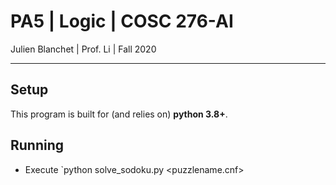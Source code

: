 # PA5 | Logic | COSC 276-AI
Julien Blanchet | Prof. Li | Fall 2020

---

## Setup

This program is built for (and relies on) **python 3.8+**.

## Running

* Execute `python solve_sodoku.py <puzzlename.cnf>
